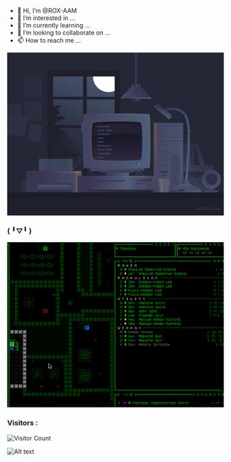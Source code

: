 - 👋 Hi, I’m @ROX-AAM
- 👀 I’m interested in ...
- 🌱 I’m currently learning ...
- 💞️ I’m looking to collaborate on ...
- 📫 How to reach me ...

<!---
ROX-AAM/ROX-AAM is a ✨ special ✨ repository because its `README.md` (this file) appears on your GitHub profile.
You can click the Preview link to take a look at your changes.
--->
![Alt text](https://github.com/ROX-AAM/ROX-AAM/blob/main/8b35fef55fba1a201c9c7a11d3ec3d64.gif)
### (⁠ ⁠╹⁠▽⁠╹⁠ ⁠)
![Alt text](https://github.com/MRVIVEK-CODER/MRVIVEK-CODER/raw/main/md7Oqrf.gif)


### Visitors :


![Visitor Count](https://profile-counter.glitch.me/maminhaz60/count.svg)

![Alt text](https://user-images.githubusercontent.com/110269240/184834703-4c855b86-1de6-4058-b1fb-1e5b686915ec.gif)
